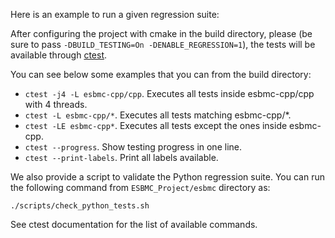 Here is an example to run a given regression suite: 

After configuring the project with cmake in the build directory, please (be sure to pass `-DBUILD_TESTING=On -DENABLE_REGRESSION=1`), the tests will be available through [ctest](https://cmake.org/cmake/help/latest/manual/ctest.1.html). 

You can see below some examples that you can from the build directory:

- `ctest -j4 -L esbmc-cpp/cpp`. Executes all tests inside esbmc-cpp/cpp with 4 threads.
- `ctest -L esbmc-cpp/*`. Executes all tests matching esbmc-cpp/*.
- `ctest -LE esbmc-cpp*`. Executes all tests except the ones inside esbmc-cpp.
- `ctest --progress`. Show testing progress in one line.
- `ctest --print-labels`. Print all labels available.

We also provide a script to validate the Python regression suite. You can run the following command from `ESBMC_Project/esbmc` directory as:

`./scripts/check_python_tests.sh`

See ctest documentation for the list of available commands.
